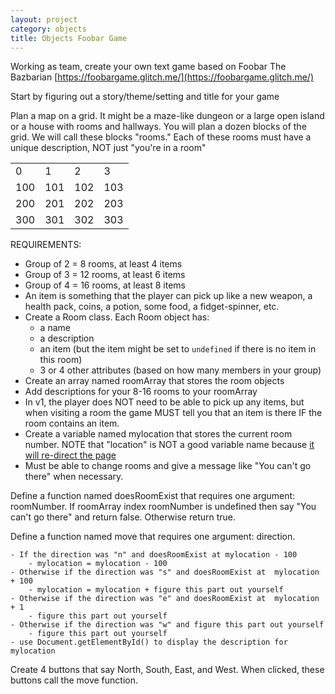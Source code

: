 ```yaml
---
layout: project
category: objects
title: Objects Foobar Game
---
```



Working as team, create your own text game based on Foobar The Bazbarian [https://foobargame.glitch.me/](https://foobargame.glitch.me/)

Start by figuring out a story/theme/setting and title for your game

Plan a map on a grid. It might be a maze-like dungeon or a large open island or a house with rooms and hallways. You will plan a dozen blocks of the grid. We will call these blocks "rooms." Each of these rooms must have a unique description, NOT just "you're in a room"

|    |    |    |    |
|----|----|----|----|
|   0|   1|   2|   3|
| 100| 101| 102| 103|
| 200| 201| 202| 203|
| 300| 301| 302| 303|

REQUIREMENTS:

  * Group of 2 = 8 rooms, at least 4 items
  * Group of 3 = 12 rooms, at least 6 items
  * Group of 4 = 16 rooms, at least 8 items
  * An item is something that the player can pick up like a new weapon, a health pack, coins, a potion, some food, a fidget-spinner, etc.
  * Create a Room class. Each Room object has:
    - a name
    - a description
    - an item (but the item might be set to ```undefined``` if there is no item in this room)
    - 3 or 4 other attributes (based on how many members in your group)
  * Create an array named roomArray that stores the room objects
  * Add descriptions for your 8-16 rooms to your roomArray
  * In v1, the player does NOT need to be able to pick up any items, but when visiting a room the game MUST tell you that an item is there IF the room contains an item.
  * Create a variable named mylocation that stores the current room number. NOTE that "location" is NOT a good variable name because [it will re-direct the page](https://www.w3schools.com/jsref/obj_location.asp)
  * Must be able to change rooms and give a message like "You can't go there" when necessary.


Define a function named doesRoomExist that requires one argument: roomNumber. If roomArray index roomNumber is undefined then say "You can't go there" and return false. Otherwise return true.


Define a function named move that requires one argument: direction.

    - If the direction was "n" and doesRoomExist at mylocation - 100
        - mylocation = mylocation - 100
    - Otherwise if the direction was "s" and doesRoomExist at  mylocation + 100
        - mylocation = mylocation + figure this part out yourself
    - Otherwise if the direction was "e" and doesRoomExist at  mylocation + 1
        - figure this part out yourself
    - Otherwise if the direction was "w" and figure this part out yourself
        - figure this part out yourself
    - use Document.getElementById() to display the description for mylocation


Create 4 buttons that say North, South, East, and West. When clicked, these buttons call the move function.

  
